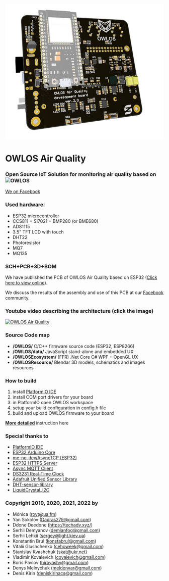 ![OWLOS Air Quality PCB](https://github.com/KirinDenis/OWLOSAirQuality/raw/main/OWLOSResource/images/OWLOSPCBImage.jpg)

# OWLOS Air Quality
### Open Source IoT Solution for monitoring air quality based on ![OWLOS](https://github.com/KirinDenis/owlos)
 
[We on Facebook](https://www.facebook.com/groups/OWLOS)

### Used hardware: 
- ESP32 microcontroller
- CCS811 + SI7021 + BMP280 (or BME680)
- ADS1115
- 3.5" TFT LCD with touch
- DHT22
- Photoresistor 
- MQ7
- MQ135

### SCH+PCB+3D+BOM
We have published the PCB of OWLOS Air Quality based on ESP32 ([Click here to view online](https://365.altium.com/files/A92F63A8-C7F4-40DA-98BB-F1BCB85EE9DF)).

We discuss the results of the assembly and use of this PCB at our [Facebook](https://www.facebook.com/groups/OWLOS) community. 

### Youtube video describing the architecture (click the image)
[![OWLOS Air Quality](https://img.youtube.com/vi/HRcJmzvD9GQ/0.jpg)](https://www.youtube.com/watch?v=HRcJmzvD9GQ)

### Source Code map

- **/OWLOS/** C/C++ firmware source code (ESP32, ESP8266)
- **/OWLOS/data/** JavaScript  stand-alone and embedded UX 
- **/OWLOSEcosystem/** (FFR) .Net Core C# WPF + OpenGL UX
- **/OWLOSResource/** Blendar 3D models, schematics and images resources

### How to build

1. install [PlatformIO IDE](https://platformio.org/)
2. install COM port drivers for your board
3. in PlatformIO open OWLOS workspace 
4. setup your build configuration in config.h file
5. build and upload OWLOS firmware to your board

[**More detailed**](https://github.com/KirinDenis/owlos/wiki/How-to-install-EN) instruction here


### Special thanks to

- [PlatformIO IDE](https://platformio.org/)
- [ESP32 Arduino Core](https://github.com/espressif/arduino-esp32)
- [me-no-dev/AsyncTCP (ESP32)](https://github.com/me-no-dev/AsyncTCP)
- [ESP32 HTTPS Server](https://github.com/fhessel/esp32_https_server)
- [Async MQTT Client](http://platformio.org/lib/show/346/AsyncMqttClient)
- [DS3231 Real-Time Clock](http://www.jarzebski.pl/arduino/komponenty/zegar-czasu-rzeczywistego-rtc-ds3231.html)
- [Adafruit Unified Sensor Library](https://github.com/adafruit/Adafruit_Sensor)
- [DHT-sensor-library](https://github.com/adafruit/DHT-sensor-library)
- [LiquidCrystal_I2C](https://gitlab.com/tandembyte/liquidcrystal_i2c)	

### Copyright 2019, 2020, 2021, 2022 by

- Mónica (rovt@ua.fm)
- Yan Sokolov (Dadras279@gmail.com)
- Ddone Deedone (https://techadv.xyz/)
- Serhii Demyanov (demianfog@gmail.com)
- Serhii Lehkii (sergey@light.kiev.ua)
- Konstantin Brul (konstabrul@gmail.com)
- Vitalii Glushchenko (cehoweek@gmail.com)
- Stanislav Kvashchuk (skat@ukr.net)
- Vladimir Kovalevich (covalevich@gmail.com)
- Boris Pavlov (hiroyashy@gmail.com)
- Denys Melnychuk (meldenvar@gmail.com)
- Denis Kirin (deniskirinacs@gmail.com)


